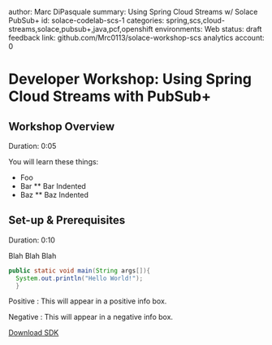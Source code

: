 author: Marc DiPasquale
summary: Using Spring Cloud Streams w/ Solace PubSub+
id: solace-codelab-scs-1
categories: spring,scs,cloud-streams,solace,pubsub+,java,pcf,openshift
environments: Web
status: draft
feedback link: github.com/Mrc0113/solace-workshop-scs
analytics account: 0

# Developer Workshop: Using Spring Cloud Streams with PubSub+

## Workshop Overview
Duration: 0:05

You will learn these things:
* Foo
* Bar
** Bar Indented
* Baz
** Baz Indented

## Set-up & Prerequisites
Duration: 0:10

Blah Blah Blah

``` Java
public static void main(String args[]){
  System.out.println("Hello World!");
  }
```

Positive
: This will appear in a positive info box.

Negative
: This will appear in a negative info box.

 [Download SDK](https://www.google.com)

